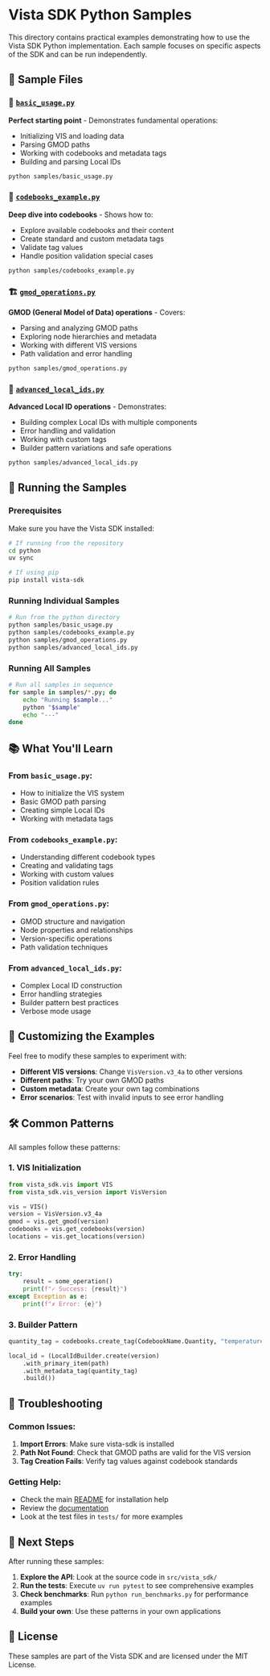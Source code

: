 # Vista SDK Python Samples

This directory contains practical examples demonstrating how to use the Vista SDK Python implementation. Each sample focuses on specific aspects of the SDK and can be run independently.

## 📁 Sample Files

### 🚀 [`basic_usage.py`](basic_usage.py)
**Perfect starting point** - Demonstrates fundamental operations:
- Initializing VIS and loading data
- Parsing GMOD paths
- Working with codebooks and metadata tags
- Building and parsing Local IDs

```bash
python samples/basic_usage.py
```

### 🔧 [`codebooks_example.py`](codebooks_example.py)
**Deep dive into codebooks** - Shows how to:
- Explore available codebooks and their content
- Create standard and custom metadata tags
- Validate tag values
- Handle position validation special cases

```bash
python samples/codebooks_example.py
```

### 🏗️ [`gmod_operations.py`](gmod_operations.py)
**GMOD (General Model of Data) operations** - Covers:
- Parsing and analyzing GMOD paths
- Exploring node hierarchies and metadata
- Working with different VIS versions
- Path validation and error handling

```bash
python samples/gmod_operations.py
```

### 🎯 [`advanced_local_ids.py`](advanced_local_ids.py)
**Advanced Local ID operations** - Demonstrates:
- Building complex Local IDs with multiple components
- Error handling and validation
- Working with custom tags
- Builder pattern variations and safe operations

```bash
python samples/advanced_local_ids.py
```

## 🚀 Running the Samples

### Prerequisites
Make sure you have the Vista SDK installed:

```bash
# If running from the repository
cd python
uv sync

# If using pip
pip install vista-sdk
```

### Running Individual Samples

```bash
# Run from the python directory
python samples/basic_usage.py
python samples/codebooks_example.py
python samples/gmod_operations.py
python samples/advanced_local_ids.py
```

### Running All Samples

```bash
# Run all samples in sequence
for sample in samples/*.py; do
    echo "Running $sample..."
    python "$sample"
    echo "---"
done
```

## 📚 What You'll Learn

### From `basic_usage.py`:
- How to initialize the VIS system
- Basic GMOD path parsing
- Creating simple Local IDs
- Working with metadata tags

### From `codebooks_example.py`:
- Understanding different codebook types
- Creating and validating tags
- Working with custom values
- Position validation rules

### From `gmod_operations.py`:
- GMOD structure and navigation
- Node properties and relationships
- Version-specific operations
- Path validation techniques

### From `advanced_local_ids.py`:
- Complex Local ID construction
- Error handling strategies
- Builder pattern best practices
- Verbose mode usage

## 🔧 Customizing the Examples

Feel free to modify these samples to experiment with:

- **Different VIS versions**: Change `VisVersion.v3_4a` to other versions
- **Different paths**: Try your own GMOD paths
- **Custom metadata**: Create your own tag combinations
- **Error scenarios**: Test with invalid inputs to see error handling

## 🛠️ Common Patterns

All samples follow these patterns:

### 1. VIS Initialization
```python
from vista_sdk.vis import VIS
from vista_sdk.vis_version import VisVersion

vis = VIS()
version = VisVersion.v3_4a
gmod = vis.get_gmod(version)
codebooks = vis.get_codebooks(version)
locations = vis.get_locations(version)
```

### 2. Error Handling
```python
try:
    result = some_operation()
    print(f"✓ Success: {result}")
except Exception as e:
    print(f"✗ Error: {e}")
```

### 3. Builder Pattern
```python
quantity_tag = codebooks.create_tag(CodebookName.Quantity, "temperature")

local_id = (LocalIdBuilder.create(version)
    .with_primary_item(path)
    .with_metadata_tag(quantity_tag)
    .build())
```

## 🐛 Troubleshooting

### Common Issues:

1. **Import Errors**: Make sure vista-sdk is installed
2. **Path Not Found**: Check that GMOD paths are valid for the VIS version
3. **Tag Creation Fails**: Verify tag values against codebook standards

### Getting Help:

- Check the main [README](../README.md) for installation help
- Review the [documentation](https://docs.vista.dnv.com)
- Look at the test files in `tests/` for more examples

## 🔗 Next Steps

After running these samples:

1. **Explore the API**: Look at the source code in `src/vista_sdk/`
2. **Run the tests**: Execute `uv run pytest` to see comprehensive examples
3. **Check benchmarks**: Run `python run_benchmarks.py` for performance examples
4. **Build your own**: Use these patterns in your own applications

## 📄 License

These samples are part of the Vista SDK and are licensed under the MIT License.
